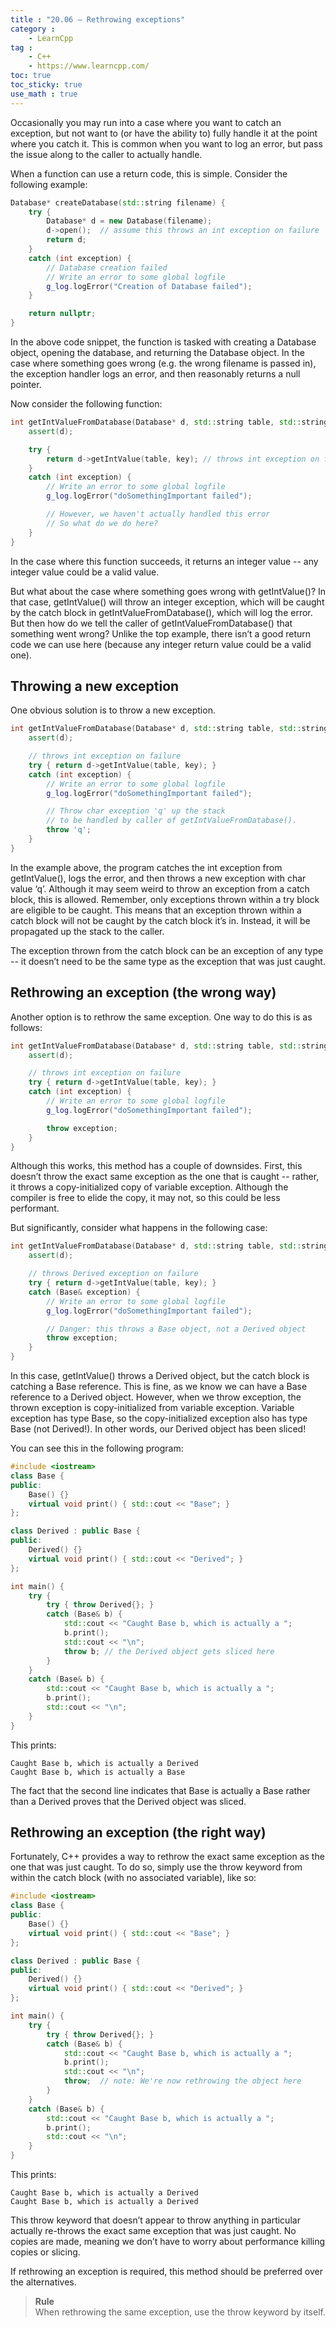 ```yaml
---
title : "20.06 — Rethrowing exceptions"
category :
    - LearnCpp
tag : 
    - C++
    - https://www.learncpp.com/
toc: true  
toc_sticky: true 
use_math : true
---
```



Occasionally you may run into a case where you want to catch an exception, but not want to (or have the ability to) fully handle it at the point where you catch it. This is common when you want to log an error, but pass the issue along to the caller to actually handle.

When a function can use a return code, this is simple. Consider the following example:

```c++
Database* createDatabase(std::string filename) {
    try {
        Database* d = new Database(filename);
        d->open();  // assume this throws an int exception on failure
        return d;
    }
    catch (int exception) {
        // Database creation failed
        // Write an error to some global logfile
        g_log.logError("Creation of Database failed");
    }

    return nullptr;
}
```

In the above code snippet, the function is tasked with creating a Database object, opening the database, and returning the Database object. In the case where something goes wrong (e.g. the wrong filename is passed in), the exception handler logs an error, and then reasonably returns a null pointer.

Now consider the following function:

```c++
int getIntValueFromDatabase(Database* d, std::string table, std::string key) {
    assert(d);

    try {
        return d->getIntValue(table, key); // throws int exception on failure
    }
    catch (int exception) {
        // Write an error to some global logfile
        g_log.logError("doSomethingImportant failed");

        // However, we haven't actually handled this error
        // So what do we do here?
    }
}
```

In the case where this function succeeds, it returns an integer value -- any integer value could be a valid value.

But what about the case where something goes wrong with getIntValue()? In that case, getIntValue() will throw an integer exception, which will be caught by the catch block in getIntValueFromDatabase(), which will log the error. But then how do we tell the caller of getIntValueFromDatabase() that something went wrong? Unlike the top example, there isn’t a good return code we can use here (because any integer return value could be a valid one).


## Throwing a new exception

One obvious solution is to throw a new exception.

```c++
int getIntValueFromDatabase(Database* d, std::string table, std::string key) {
    assert(d);

    // throws int exception on failure
    try { return d->getIntValue(table, key); }
    catch (int exception) {
        // Write an error to some global logfile
        g_log.logError("doSomethingImportant failed");

        // Throw char exception 'q' up the stack
        // to be handled by caller of getIntValueFromDatabase().
        throw 'q';
    }
}
```

In the example above, the program catches the int exception from getIntValue(), logs the error, and then throws a new exception with char value ‘q’. Although it may seem weird to throw an exception from a catch block, this is allowed. Remember, only exceptions thrown within a try block are eligible to be caught. This means that an exception thrown within a catch block will not be caught by the catch block it’s in. Instead, it will be propagated up the stack to the caller.

The exception thrown from the catch block can be an exception of any type -- it doesn’t need to be the same type as the exception that was just caught.


## Rethrowing an exception (the wrong way)

Another option is to rethrow the same exception. One way to do this is as follows:

```c++
int getIntValueFromDatabase(Database* d, std::string table, std::string key) {
    assert(d);

    // throws int exception on failure
    try { return d->getIntValue(table, key); }
    catch (int exception) {
        // Write an error to some global logfile
        g_log.logError("doSomethingImportant failed");

        throw exception;
    }
}
```

Although this works, this method has a couple of downsides. First, this doesn’t throw the exact same exception as the one that is caught -- rather, it throws a copy-initialized copy of variable exception. Although the compiler is free to elide the copy, it may not, so this could be less performant.

But significantly, consider what happens in the following case:

```c++
int getIntValueFromDatabase(Database* d, std::string table, std::string key) {
    assert(d);

    // throws Derived exception on failure
    try { return d->getIntValue(table, key); }
    catch (Base& exception) {
        // Write an error to some global logfile
        g_log.logError("doSomethingImportant failed");

        // Danger: this throws a Base object, not a Derived object
        throw exception; 
    }
}
```

In this case, getIntValue() throws a Derived object, but the catch block is catching a Base reference. This is fine, as we know we can have a Base reference to a Derived object. However, when we throw exception, the thrown exception is copy-initialized from variable exception. Variable exception has type Base, so the copy-initialized exception also has type Base (not Derived!). In other words, our Derived object has been sliced!

You can see this in the following program:

```c++
#include <iostream>
class Base {
public:
    Base() {}
    virtual void print() { std::cout << "Base"; }
};

class Derived : public Base {
public:
    Derived() {}
    virtual void print() { std::cout << "Derived"; }
};

int main() {
    try {
        try { throw Derived{}; }
        catch (Base& b) {
            std::cout << "Caught Base b, which is actually a ";
            b.print();
            std::cout << "\n";
            throw b; // the Derived object gets sliced here
        }
    }
    catch (Base& b) {
        std::cout << "Caught Base b, which is actually a ";
        b.print();
        std::cout << "\n";
    }
}
```

This prints:

```
Caught Base b, which is actually a Derived
Caught Base b, which is actually a Base
```

The fact that the second line indicates that Base is actually a Base rather than a Derived proves that the Derived object was sliced.


## Rethrowing an exception (the right way)

Fortunately, C++ provides a way to rethrow the exact same exception as the one that was just caught. To do so, simply use the throw keyword from within the catch block (with no associated variable), like so:

```c++
#include <iostream>
class Base {
public:
    Base() {}
    virtual void print() { std::cout << "Base"; }
};

class Derived : public Base {
public:
    Derived() {}
    virtual void print() { std::cout << "Derived"; }
};

int main() {
    try {
        try { throw Derived{}; }
        catch (Base& b) {
            std::cout << "Caught Base b, which is actually a ";
            b.print();
            std::cout << "\n";
            throw;  // note: We're now rethrowing the object here
        }
    }
    catch (Base& b) {
        std::cout << "Caught Base b, which is actually a ";
        b.print();
        std::cout << "\n";
    }
}
```

This prints:

```
Caught Base b, which is actually a Derived
Caught Base b, which is actually a Derived
```

This throw keyword that doesn’t appear to throw anything in particular actually re-throws the exact same exception that was just caught. No copies are made, meaning we don’t have to worry about performance killing copies or slicing.

If rethrowing an exception is required, this method should be preferred over the alternatives.

>**Rule**  
When rethrowing the same exception, use the throw keyword by itself.